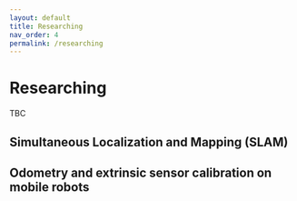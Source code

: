 ```yaml
---
layout: default
title: Researching
nav_order: 4
permalink: /researching
---
```


# Researching

TBC

## Simultaneous Localization and Mapping (SLAM)

## Odometry and extrinsic sensor calibration on mobile robots
